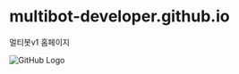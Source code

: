 # multibot-developer.github.io
멀티봇v1 홈페이지

![GitHub Logo](https://cdn.discordapp.com/avatars/724176284183298069/c1fb7d8f3c54bb932ce4d05266f66fd4.png?size=50)
